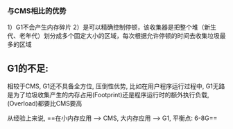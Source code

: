 ### 与CMS相比的优势

1）G1不会产生内存碎片
2）是可以精确控制停顿，该收集器是把整个堆（新生代、老年代）划分成多个固定大小的区域，每次根据允许停顿的时间去收集垃圾最多的区域





## G1的不足:

相较于CMS, G1还不具备全方位, 压倒性优势,  比如在用户程序运行过程中, G1无路是为了垃圾收集产生的内存占用(Footprint)还是程序运行时的额外执行负载,(Overload)都要比CMS要高

从经验上来说, ==在小内存应用 --> CMS,  大内存应用 --> G1,  平衡点: 6-8G==





